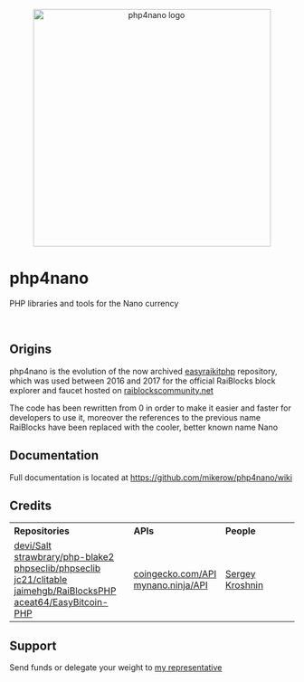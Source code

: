 <p align="center">
	<img width="420" alt="php4nano logo" src="https://raw.githubusercontent.com/mikerow/php4nano/master/media/logo.png">
</p>

# php4nano

PHP libraries and tools for the Nano currency

<br/>

## Origins

php4nano is the evolution of the now archived [easyraikitphp](https://github.com/mikerow/easyraikitphp) repository, which was used between 2016 and 2017 for the official RaiBlocks block explorer and faucet hosted on [raiblockscommunity.net](https://raiblockscommunity.net)

The code has been rewritten from 0 in order to make it easier and faster for developers to use it, moreover the references to the previous name RaiBlocks have been replaced with the cooler, better known name Nano

## Documentation

Full documentation is located at https://github.com/mikerow/php4nano/wiki

## Credits

<table style="width:100%">
  <tbody>
    <tr>
      <th align="left">Repositories</th>
      <th align="left">APIs</th>
      <th align="left">People</th>
    </tr>
    <tr style="background-color:transparent">
      <td style="background-color:transparent">
        <a href="https://github.com/devi/Salt">devi/Salt</a><br/>
        <a href="https://github.com/strawbrary/php-blake2">strawbrary/php-blake2</a><br/>
		<a href="https://github.com/phpseclib/phpseclib">phpseclib/phpseclib</a><br/>
		<a href="https://github.com/jc21/clitable">jc21/clitable</a><br/>
		<a href="https://github.com/jaimehgb/RaiBlocksPHP">jaimehgb/RaiBlocksPHP</a><br/>
		<a href="https://github.com/aceat64/EasyBitcoin-PHP">aceat64/EasyBitcoin-PHP</a>
	  </td>
      <td style="background-color:transparent">
		<a href="https://www.coingecko.com/en/api">coingecko.com/API</a><br/>
		<a href="https://mynano.ninja/api">mynano.ninja/API</a>
	  </td>
      <td style="background-color:transparent">
       <a href="https://github.com/SergiySW">Sergey Kroshnin</a>
	  </td>
    </tr>
  </tbody>
</table>

## Support

Send funds or delegate your weight to [my representative](https://mynano.ninja/account/mikerow)